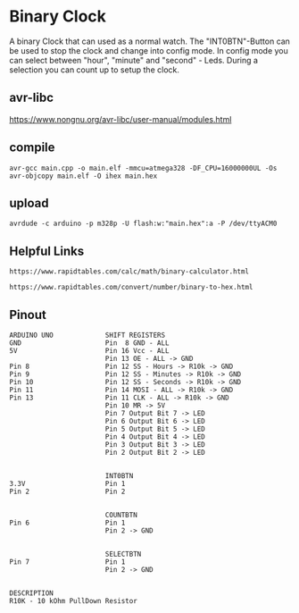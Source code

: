 # Binary Clock

A binary Clock that can used as a normal watch. The "INT0BTN"-Button can be used to stop the clock and change into config mode.
In config mode you can select between "hour", "minute" and "second" - Leds. During a selection you can count up to setup the clock.

## avr-libc

https://www.nongnu.org/avr-libc/user-manual/modules.html

## compile

    avr-gcc main.cpp -o main.elf -mmcu=atmega328 -DF_CPU=16000000UL -Os
    avr-objcopy main.elf -O ihex main.hex

## upload

    avrdude -c arduino -p m328p -U flash:w:"main.hex":a -P /dev/ttyACM0

## Helpful Links

    https://www.rapidtables.com/calc/math/binary-calculator.html

    https://www.rapidtables.com/convert/number/binary-to-hex.html

## Pinout

    ARDUINO UNO             SHIFT REGISTERS    
    GND                     Pin  8 GND - ALL
    5V                      Pin 16 Vcc - ALL
                            Pin 13 OE - ALL -> GND
    Pin 8                   Pin 12 SS - Hours -> R10k -> GND
    Pin 9                   Pin 12 SS - Minutes -> R10k -> GND 
    Pin 10                  Pin 12 SS - Seconds -> R10k -> GND 
    Pin 11                  Pin 14 MOSI - ALL -> R10k -> GND 
    Pin 13                  Pin 11 CLK - ALL -> R10k -> GND 
                            Pin 10 MR -> 5V
                            Pin 7 Output Bit 7 -> LED
                            Pin 6 Output Bit 6 -> LED
                            Pin 5 Output Bit 5 -> LED
                            Pin 4 Output Bit 4 -> LED
                            Pin 3 Output Bit 3 -> LED
                            Pin 2 Output Bit 2 -> LED


                            INT0BTN
    3.3V                    Pin 1
    Pin 2                   Pin 2                    
    
                            
                            COUNTBTN
    Pin 6                   Pin 1
                            Pin 2 -> GND


                            SELECTBTN
    Pin 7                   Pin 1
                            Pin 2 -> GND


    DESCRIPTION
    R10K - 10 kOhm PullDown Resistor
